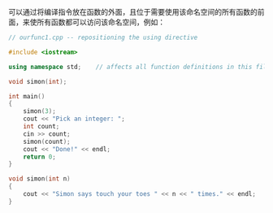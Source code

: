 可以通过将编译指令放在函数的外面，且位于需要使用该命名空间的所有函数的前面，来使所有函数都可以访问该命名空间，例如：

```c++
// ourfunc1.cpp -- repositioning the using directive

#include <iostream>

using namespace std;	// affects all function definitions in this file

void simon(int);

int main()
{
	simon(3);
	cout << "Pick an integer: ";
	int count;
	cin >> count;
	simon(count);
	cout << "Done!" << endl;
	return 0;
}

void simon(int n)
{
	cout << "Simon says touch your toes " << n << " times." << endl;
}
```

